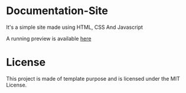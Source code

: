 # Documentation-Site

It's a simple site made using HTML, CSS And Javascript <br />

A running preview is available [here](https://ravi-prakash1907.github.io/Documentation-Site/documentation.html)

# License

This project is made of template purpose and is licensed under the MIT License.
